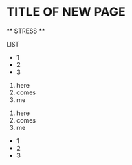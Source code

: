 # TITLE OF NEW PAGE

** STRESS **

LIST 
- 1
- 2
- 3

1. here
2. comes
3. me

1) here
2) comes
3) me


* 1
* 2
* 3